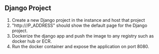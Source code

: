 ## Django Project
1. Create a new Django project in the instance and host that project
2. "http:///P_ADDRESS" should show the default page for the Django project.
3. Dockerize the django app and push the image to any registry such as docker hub or
ECR.
4. Run the docker container and expose the application on port 8080.
